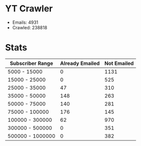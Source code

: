 # YT Crawler
- Emails: 4931
- Crawled: 238818

# Stats
| Subscriber Range  | Already Emailed | Not Emailed |
|-------|-------|-------|
| 5000 - 15000 | 0 | 1131 |
| 15000 - 25000 | 0 | 525 |
| 25000 - 35000 | 47 | 310 |
| 35000 - 50000 | 148 | 263 |
| 50000 - 75000 | 140 | 281 |
| 75000 - 100000 | 176 | 145 |
| 100000 - 300000 | 62 | 970 |
| 300000 - 500000 | 0 | 351 |
| 500000 - 1000000 | 0 | 382 |
